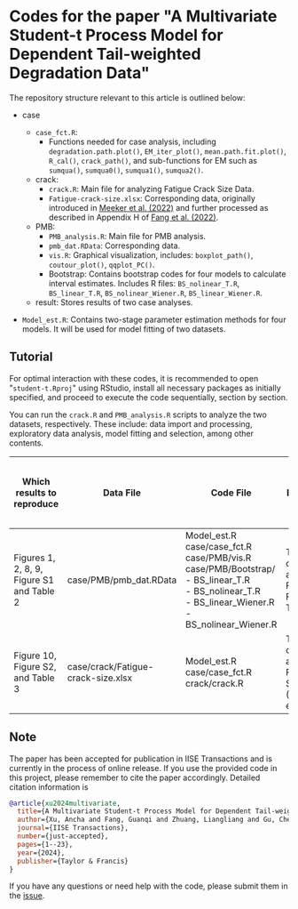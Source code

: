 # Codes for the paper "A Multivariate Student-t Process Model for Dependent Tail-weighted Degradation Data"

The repository structure relevant to this article is outlined below:

- case
  - `case_fct.R`:
    - Functions needed for case analysis, including `degradation.path.plot()`, `EM_iter_plot()`, `mean.path.fit.plot()`, `R_cal()`, `crack_path()`, and sub-functions for EM such as `sumqua()`, `sumqua0()`, `sumqua1()`, `sumqua2()`.
  - crack: 
    - `crack.R`: Main file for analyzing Fatigue Crack Size Data.
    - `Fatigue-crack-size.xlsx`: Corresponding data, originally introduced in [Meeker et al. (2022)](https://www.wiley.com/en-us/Statistical+Methods+for+Reliability+Data%2C+2nd+Edition-p-9781118115459) and further processed as described in Appendix H of [Fang et al. (2022)](https://www.sciencedirect.com/science/article/abs/pii/S0377221721008985).
  - PMB:
    - `PMB_analysis.R`: Main file for PMB analysis.
    - `pmb_dat.RData`: Corresponding data.
    - `vis.R`: Graphical visualization, includes: `boxplot_path()`, `coutour_plot()`, `qqplot_PC()`.
    - Bootstrap: Contains bootstrap codes for four models to calculate interval estimates. Includes R files: `BS_nolinear_T.R`, `BS_linear_T.R`, `BS_nolinear_Wiener.R`, `BS_linear_Wiener.R`.
  - result: Stores results of two case analyses.

- `Model_est.R`: Contains two-stage parameter estimation methods for four models. It will be used for model fitting of two datasets.


## Tutorial

For optimal interaction with these codes, it is recommended to open "`student-t.Rproj`" using RStudio, install all necessary packages as initially specified, and proceed to execute the code sequentially, section by section.

You can run the `crack.R` and `PMB_analysis.R` scripts to analyze the two datasets, respectively. These include: data import and processing, exploratory data analysis, model fitting and selection, among other contents.


| Which results to reproduce              | Data File                            | Code File                                                                                                                                                            | Expected output                                                                                            | Run time at the above-specified computer conditions |
|-----------------------------------------|--------------------------------------|----------------------------------------------------------------------------------------------------------------------------------------------------------------------|------------------------------------------------------------------------------------------------------------|------------------------------------------------------|
| Figures 1, 2, 8, 9, Figure S1 and Table 2 | case/PMB/pmb_dat.RData               | Model_est.R<br>case/case_fct.R<br>case/PMB/vis.R<br>case/PMB/Bootstrap/<br>- BS_linear_T.R<br>- BS_nolinear_T.R<br>- BS_linear_Wiener.R<br>- BS_nolinear_Wiener.R | The results are in case/result/PMB and include: Figures 1, 2, 8, 9, Figure S1 and Table 2.                  | 10 minutes                                           |
| Figure 10, Figure S2, and Table 3        | case/crack/Fatigue-crack-size.xlsx   | Model_est.R<br>case/case_fct.R<br>crack/crack.R                                                                                                                      | The results are in case/result/crack and include: Figure 10, Figure S2, and Table 3 (AIC and point estimate) | 1 minute                                            |



## Note 

The paper has been accepted for publication in IISE Transactions and is currently in the process of online release. If you use the provided code in this project, please remember to cite the paper accordingly. Detailed citation information is

```bibtex
@article{xu2024multivariate,
  title={A Multivariate Student-t Process Model for Dependent Tail-weighted Degradation Data},
  author={Xu, Ancha and Fang, Guanqi and Zhuang, Liangliang and Gu, Cheng},
  journal={IISE Transactions},
  number={just-accepted},
  pages={1--23},
  year={2024},
  publisher={Taylor & Francis}
}
```

If you have any questions or need help with the code, please submit them in the [issue](https://github.com/liangliangzhuang/multi-student-t-code/issues).













